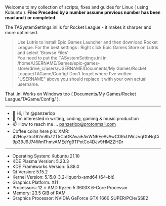 Welcome to my collection of scripts, fixes and guides for Linux ( using Kubuntu ).
<b> Files Preceded by a number assume previous number has been read and / or completed. </b>

The TASystemSettings.ini is for Rocket League - it makes it sharper and more optimised. 

> Use Lutris to install Epic Games Launcher and then download Rocket League. 
> For the best settings : Right click Epic Games Store on Lutris and select 'Browse Files'  
> You need to put the TASystemSettings.ini in /home/USERNAME/Games/epic-games-store/drive_c/users/USERNAME/Documents/My Games/Rocket League/TAGame/Config/
>Don't forget where I've written "USERNAME" above you should replace it with your own actual username.

That .ini Works on Windows too ( Documents/My Games/Rocket League/TAGame/Config/ ).

_________________________________________________________________
- 👋 Hi, I’m @panzerlop
- 👀 I’m interested in writing, coding, gaming & music production
- 📫 How to reach me ... panzerlop@protonmail.com
- Coffee coins here pls: XMR: 42Hnyztrcf62m8b72T5CaGKAvaiEAvWN6EeAvAwCDRxDWczvqGbNqCi9p39J9J74WmThmvAMEeYg9TPxtCc4DJv9HMZZHDr
_________________________________________________________________

- Operating System: Kubuntu 21.10 
- KDE Plasma Version: 5.23.3 
- KDE Frameworks Version: 5.88.0 
- Qt Version: 5.15.2 
- Kernel Version: 5.15.0-3.2-liquorix-amd64 (64-bit) 
- Graphics Platform: X11 
- Processors: 12 × AMD Ryzen 5 3600X 6-Core Processor 
- Memory: 23.5 GiB of RAM 
- Graphics Processor: NVIDIA GeForce GTX 1660 SUPER/PCIe/SSE2 
